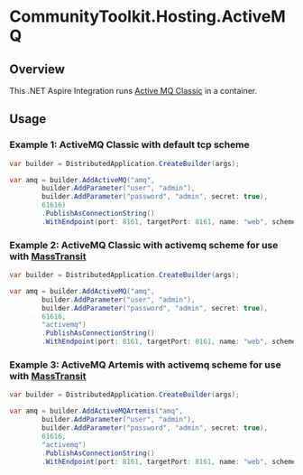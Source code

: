 # CommunityToolkit.Hosting.ActiveMQ

## Overview

This .NET Aspire Integration runs [Active MQ Classic](https://activemq.apache.org/components/classic/) in a container.


## Usage

### Example 1: ActiveMQ Classic with default tcp scheme

```csharp
var builder = DistributedApplication.CreateBuilder(args);

var amq = builder.AddActiveMQ("amq", 
        builder.AddParameter("user", "admin"),
        builder.AddParameter("password", "admin", secret: true), 
        61616)
        .PublishAsConnectionString()
        .WithEndpoint(port: 8161, targetPort: 8161, name: "web", scheme: "http");
```

### Example 2: ActiveMQ Classic with activemq scheme for use with [MassTransit](https://masstransit.io/)

```csharp
var builder = DistributedApplication.CreateBuilder(args);

var amq = builder.AddActiveMQ("amq", 
        builder.AddParameter("user", "admin"),
        builder.AddParameter("password", "admin", secret: true), 
        61616, 
        "activemq")
        .PublishAsConnectionString()
        .WithEndpoint(port: 8161, targetPort: 8161, name: "web", scheme: "http");
```

### Example 3: ActiveMQ Artemis with activemq scheme for use with [MassTransit](https://masstransit.io/)

```csharp
var builder = DistributedApplication.CreateBuilder(args);

var amq = builder.AddActiveMQArtemis("amq", 
        builder.AddParameter("user", "admin"),
        builder.AddParameter("password", "admin", secret: true), 
        61616, 
        "activemq")
        .PublishAsConnectionString()
        .WithEndpoint(port: 8161, targetPort: 8161, name: "web", scheme: "http");
```
